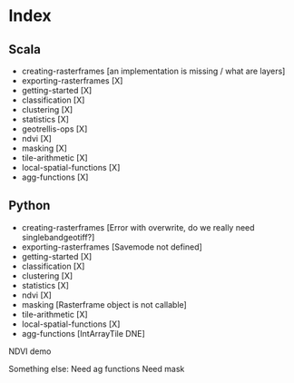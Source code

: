 # Index
## Scala
* creating-rasterframes [an implementation is missing / what are layers]
* exporting-rasterframes [X]
* getting-started [X]
* classification [X]
* clustering [X]
* statistics [X]
* geotrellis-ops [X]
* ndvi [X] 
* masking [X]
* tile-arithmetic [X]
* local-spatial-functions [X]
* agg-functions [X]

## Python
* creating-rasterframes [Error with overwrite, do we really need singlebandgeotiff?]
* exporting-rasterframes [Savemode not defined]
* getting-started [X]
* classification [X]
* clustering [X]
* statistics [X]
* ndvi [X]
* masking [Rasterframe object is not callable]
* tile-arithmetic [X]
* local-spatial-functions [X]
* agg-functions [IntArrayTile DNE]

NDVI demo

Something else:
Need ag functions
Need mask
